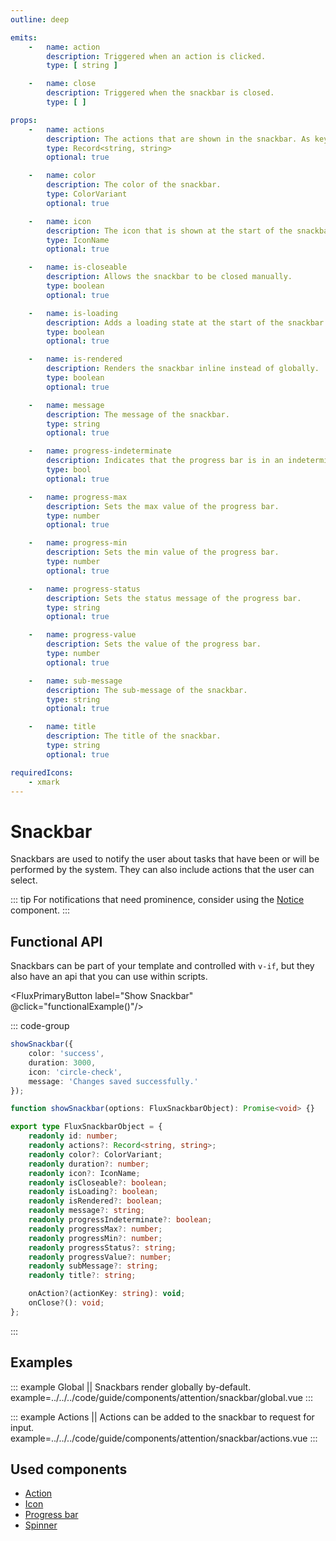 ```yaml
---
outline: deep

emits:
    -   name: action
        description: Triggered when an action is clicked.
        type: [ string ]

    -   name: close
        description: Triggered when the snackbar is closed.
        type: [ ]

props:
    -   name: actions
        description: The actions that are shown in the snackbar. As key-value pairs.
        type: Record<string, string>
        optional: true

    -   name: color
        description: The color of the snackbar.
        type: ColorVariant
        optional: true

    -   name: icon
        description: The icon that is shown at the start of the snackbar.
        type: IconName
        optional: true

    -   name: is-closeable
        description: Allows the snackbar to be closed manually.
        type: boolean
        optional: true

    -   name: is-loading
        description: Adds a loading state at the start of the snackbar.
        type: boolean
        optional: true

    -   name: is-rendered
        description: Renders the snackbar inline instead of globally.
        type: boolean
        optional: true

    -   name: message
        description: The message of the snackbar.
        type: string
        optional: true

    -   name: progress-indeterminate
        description: Indicates that the progress bar is in an indeterminate state.
        type: bool
        optional: true

    -   name: progress-max
        description: Sets the max value of the progress bar.
        type: number
        optional: true

    -   name: progress-min
        description: Sets the min value of the progress bar.
        type: number
        optional: true

    -   name: progress-status
        description: Sets the status message of the progress bar.
        type: string
        optional: true

    -   name: progress-value
        description: Sets the value of the progress bar.
        type: number
        optional: true

    -   name: sub-message
        description: The sub-message of the snackbar.
        type: string
        optional: true

    -   name: title
        description: The title of the snackbar.
        type: string
        optional: true

requiredIcons:
    - xmark
---
```


<script
    lang="ts"
    setup>
    import { FluxPrimaryButton, FluxSnackbar, showSnackbar } from '@basmilius/flux';

    function functionalExample(): void {
        showSnackbar({
            color: 'success',
            icon: 'circle-check',
            message: 'Changes saved successfully.'
        });
    }
</script>

# Snackbar

Snackbars are used to notify the user about tasks that have been or will be performed by the system. They can also include actions that the user can select.

<Preview>
    <FluxSnackbar
        :actions="{update: 'Update', later: 'Later'}"
        icon="circle-arrow-up"
        message="A new version of macOS is available."
        title="Update available"
        is-rendered/>
</Preview>

::: tip
For notifications that need prominence, consider using the [Notice](./notice) component.
:::

<FrontmatterDocs/>

## Functional API

Snackbars can be part of your template and controlled with `v-if`, but they also have an api that you can use within scripts.

<FluxPrimaryButton
    label="Show Snackbar"
    @click="functionalExample()"/>

::: code-group

```ts [Example]
showSnackbar({
    color: 'success',
    duration: 3000,
    icon: 'circle-check',
    message: 'Changes saved successfully.'
});
```

```ts [Signature]
function showSnackbar(options: FluxSnackbarObject): Promise<void> {}
```

```ts [Options]
export type FluxSnackbarObject = {
    readonly id: number;
    readonly actions?: Record<string, string>;
    readonly color?: ColorVariant;
    readonly duration?: number;
    readonly icon?: IconName;
    readonly isCloseable?: boolean;
    readonly isLoading?: boolean;
    readonly isRendered?: boolean;
    readonly message?: string;
    readonly progressIndeterminate?: boolean;
    readonly progressMax?: number;
    readonly progressMin?: number;
    readonly progressStatus?: string;
    readonly progressValue?: number;
    readonly subMessage?: string;
    readonly title?: string;

    onAction?(actionKey: string): void;
    onClose?(): void;
};
```

:::

## Examples

::: example Global || Snackbars render globally by-default.
example=../../../code/guide/components/attention/snackbar/global.vue
:::

::: example Actions || Actions can be added to the snackbar to request for input.
example=../../../code/guide/components/attention/snackbar/actions.vue
:::

## Used components

- [Action](../action)
- [Icon](../icon)
- [Progress bar](../progress-bar)
- [Spinner](../spinner)
